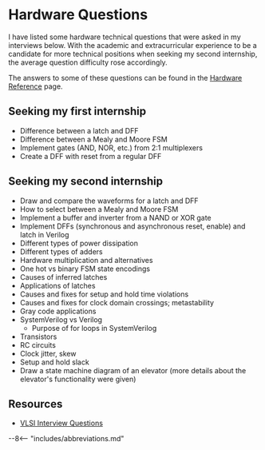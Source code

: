 # Hardware Questions

I have listed some hardware technical questions that were asked in my interviews below.
With the academic and extracurricular experience to be a candidate for more technical positions when seeking my second internship,
the average question difficulty rose accordingly.

The answers to some of these questions can be found in the [Hardware Reference](./hw_refence.md) page.

## Seeking my first internship

- Difference between a latch and DFF
- Difference between a Mealy and Moore FSM
- Implement gates (AND, NOR, etc.) from 2:1 multiplexers
- Create a DFF with reset from a regular DFF

## Seeking my second internship

- Draw and compare the waveforms for a latch and DFF
- How to select between a Mealy and Moore FSM
- Implement a buffer and inverter from a NAND or XOR gate
- Implement DFFs (synchronous and asynchronous reset, enable) and latch in Verilog
- Different types of power dissipation
- Different types of adders
- Hardware multiplication and alternatives
- One hot vs binary FSM state encodings
- Causes of inferred latches
- Applications of latches
- Causes and fixes for setup and hold time violations
- Causes and fixes for clock domain crossings; metastability
- Gray code applications
- SystemVerilog vs Verilog
    - Purpose of for loops in SystemVerilog
- Transistors
- RC circuits
- Clock jitter, skew
- Setup and hold slack
- Draw a state machine diagram of an elevator (more details about the elevator's functionality were given)

## Resources

- [VLSI Interview Questions](http://asic.co.in/Index_files/vlsi_interview_questions.htm)

--8<-- "includes/abbreviations.md"
